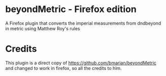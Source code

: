 # beyondMetric - Firefox edition
 A Firefox plugin that converts the imperial measurements from dndbeyond in metric using Matthew Roy's rules

# Credits
This plugin is a direct copy of https://github.com/bmarian/beyondMetric and changed to work in firefox, so all the credits to him.
